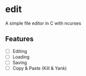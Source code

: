 # edit

A simple file editor in C with ncurses

## Features

- [ ] Editing
- [ ] Loading
- [ ] Saving
- [ ] Copy & Paste (Kill & Yank)
